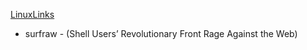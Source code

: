 [LinuxLinks](https://www.linuxlinks.com)
 - surfraw - (Shell Users’ Revolutionary Front Rage Against the Web)




